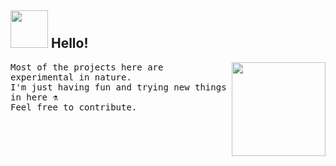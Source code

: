 ## <img src="https://media3.giphy.com/media/v1.Y2lkPTc5MGI3NjExYW5wdTV3M3M4cjZwZXMzN2RodzhmbWliZW1waWZjbTc3NXA2ZHp0eiZlcD12MV9pbnRlcm5hbF9naWZfYnlfaWQmY3Q9cw/37BKhvDcQLGCZxeIHp/giphy.gif" width="60px" /> Hello!
<img align="right" src="https://c.tenor.com/a2SpzdO84PYAAAAC/tenor.gif" width="150px" />

<p align="left" width="50">
  <samp>
    Most of the projects here are experimental in nature.<br/> 
    I'm just having fun and trying new things in here ⚗️<br/>
    Feel free to contribute.<br/>
  </samp>
</p>

